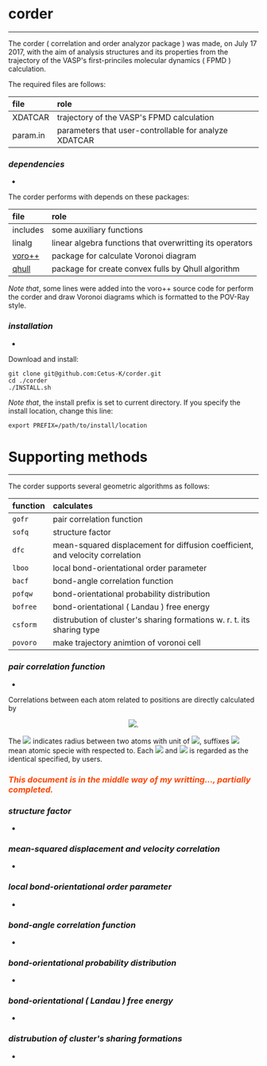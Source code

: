 # corder #

---

The corder ( correlation and order analyzor package ) was made, on July 17 2017, with the aim of analysis structures and its properties from the trajectory of the VASP's first-princiles molecular dynamics ( FPMD ) calculation.

The required files are follows:

| file | role |
|:-----|:-----|
| XDATCAR | trajectory of the VASP's FPMD calculation |
| param.in | parameters that user-controllable for analyze XDATCAR |


### _dependencies_ ###

-

The corder performs with depends on these packages:

| file | role |
|:-----|:-----|
| includes | some auxiliary functions |
| linalg | linear algebra functions that overwritting its operators |
| [voro++](https://github.com/spatialfruitsalad/pomelo/tree/master/lib/voro%2B%2B) | package for calculate Voronoi diagram |
| [qhull](http://www.qhull.org) | package for create convex fulls by Qhull algorithm |

*Note that*, some lines were added into the voro++ source code for perform the corder and draw Voronoi diagrams which is formatted to the POV-Ray style.


### _installation_ ###

-

Download and install:
```
git clone git@github.com:Cetus-K/corder.git
cd ./corder
./INSTALL.sh
```
*Note that*, the install prefix is set to current directory. If you specify the install location, change this line:
```
export PREFIX=/path/to/install/location
```


# Supporting methods #

---

The corder supports several geometric algorithms as follows:

| function | calculates |
|:-----|:-----|
| `gofr` | pair correlation function |
| `sofq` | structure factor |
| `dfc`  | mean-squared displacement for diffusion coefficient, and velocity correlation |
| `lboo` | local bond-orientational order parameter |
| `bacf` | bond-angle correlation function |
| `pofqw` | bond-orientational probability distribution |
| `bofree` | bond-orientational ( Landau ) free energy |
| `csform` | distrubution of cluster's sharing formations w. r. t. its sharing type |
| `povoro` | make trajectory animtion of voronoi cell |

### _pair correlation function_ ###

-

Correlations between each atom related to positions are directly calculated by

<div style="text-align: center;">
<img src="https://latex.codecogs.com/gif.latex?g(r),\&space;g_{\alpha\beta}(r),\&space;g_{AB}(r)">.
</div>

The <img src="https://latex.codecogs.com/gif.latex?r"> indicates radius between two atoms with unit of <img src="https://latex.codecogs.com/gif.latex?\AA">, suffixes <img src="https://latex.codecogs.com/gif.latex?\alpha,\&space;\beta,\&space;A,\&space;B"> mean atomic specie with respected to. Each <img src="https://latex.codecogs.com/gif.latex?A"> and <img src="https://latex.codecogs.com/gif.latex?B"> is regarded as the identical specified, by users.

### _<font color="OrangeRed">This document is in the middle way of my writting..., partially completed.</font>_ ###


### _structure factor_ ###

-


### _mean-squared displacement and velocity correlation_ ###

-


### _local bond-orientational order parameter_ ###

-

### _bond-angle correlation function_ ###

-

### _bond-orientational probability distribution_ ###

-

### _bond-orientational ( Landau ) free energy_ ###

-

### _distrubution of cluster's sharing formations_ ###

-
